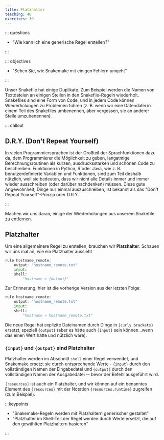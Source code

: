 ```yaml
---
title: Platzhalter
teaching: 40
exercises: 30
---
```



::: questions

- "Wie kann ich eine generische Regel erstellen?"

:::

::: objectives

- "Sehen Sie, wie Snakemake mit einigen Fehlern umgeht"

:::

Unser Snakefile hat einige Duplikate. Zum Beispiel werden die Namen von Textdateien an einigen Stellen in den Snakefile-Regeln wiederholt. Snakefiles sind eine Form von Code, und in jedem Code können Wiederholungen zu Problemen führen (z. B. wenn wir eine Datendatei in einem Teil des Snakefiles umbenennen, aber vergessen, sie an anderer Stelle umzubenennen).

::: callout

## D.R.Y. (Don't Repeat Yourself)

In vielen Programmiersprachen ist der Großteil der Sprachfunktionen dazu da, dem Programmierer die Möglichkeit zu geben, langatmige Berechnungsroutinen als kurzen, ausdrucksstarken und schönen Code zu beschreiben. Funktionen in Python, R oder Java, wie z. B. benutzerdefinierte Variablen und Funktionen, sind zum Teil deshalb nützlich, weil sie bedeuten, dass wir nicht alle Details immer und immer wieder ausschreiben (oder darüber nachdenken) müssen. Diese gute Angewohnheit, Dinge nur einmal auszuschreiben, ist bekannt als das "Don't Repeat Yourself"-Prinzip oder D.R.Y.

:::

Machen wir uns daran, einige der Wiederholungen aus unserem Snakefile zu entfernen.

## Platzhalter

Um eine allgemeinere Regel zu erstellen, brauchen wir **Platzhalter**. Schauen wir uns mal an, wie ein Platzhalter aussieht

```python
rule hostname_remote:
    output: "hostname_remote.txt"
    input:
    shell:
        "hostname > {output}"

```

Zur Erinnerung, hier ist die vorherige Version aus der letzten Folge:

```python
rule hostname_remote:
    output: "hostname_remote.txt"
    input:
    shell:
        "hostname > hostname_remote.txt"

```

Die neue Regel hat explizite Dateinamen durch Dinge in `{curly brackets}` ersetzt, speziell `{output}` (aber es hätte auch `{input}` sein können...wenn das einen Wert hätte und nützlich wäre).

### `{input}` und `{output}` sind **Platzhalter**

Platzhalter werden im Abschnitt `shell` einer Regel verwendet, und Snakemake ersetzt sie durch entsprechende Werte - `{input}` durch den vollständigen Namen der Eingabedatei und `{output}` durch den vollständigen Namen der Ausgabedatei -- bevor der Befehl ausgeführt wird.

`{resources}` ist auch ein Platzhalter, und wir können auf ein benanntes Element des `{resources}` mit der Notation `{resources.runtime}` zugreifen (zum Beispiel).

:::keypoints

- "Snakemake-Regeln werden mit Platzhaltern generischer gestaltet"
- "Platzhalter im Shell-Teil der Regel werden durch Werte ersetzt, die auf den gewählten Platzhaltern basieren"

:::


